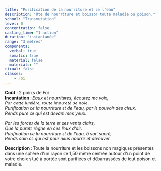 ```yaml
---
title: "Purification de la nourriture et de l'eau"
description: "Ôte de nourriture et boisson toute maladie ou poison."
school: "Transmutation"
level: 0
concentration: false
casting_time: "1 action"
duration: "instantanée"
range: "3 mètres"
components:
  verbal: true
  somatic: true
  material: false
  materials: ""
ritual: false
classes:
    - Foi
---
```

**Coût** : 2 points de Foi  
**Incantation** : *Eaux et nourritures, écoutez ma voix,*   
*Par cette lumière, toute impureté se noie.*   
*Purification de la nourriture et de l'eau, par le pouvoir des cieux,*   
*Rends pure ce qui est devant mes yeux.*   

*Par les forces de la terre et des vents clairs,*   
*Que la pureté règne en ces lieux d’air.*   
*Purification de la nourriture et de l'eau, ô sort sacré,*   
*Rends sain ce qui est pour nous nourrir et abreuver.*   

**Description** : Toute la nourriture et les boissons non magiques présentes dans une sphère d'un rayon de 1,50 mètre centrée autour d'un point de votre choix situé à portée sont purifiées et débarrassées de tout poison et maladie.
